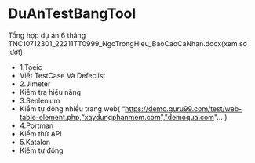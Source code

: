 # DuAnTestBangTool
Tổng hợp dự án 6 tháng
TNC10712301_22211TT0999_NgoTrongHieu_BaoCaoCaNhan.docx(xem sơ lượt)
- 1.Toeic
- Viết TestCase Và Defeclist 
- 2.Jimeter
- Kiểm tra hiệu năng
- 3.Senlenium
- Kiểm tự động nhiều trang web( “https://demo.guru99.com/test/web-table-element.php,“xaydungphanmem.com","demoqua.com"... )
- 4.Portman
- Kiểm thử API
- 5.Katalon
- Kiểm tự động
